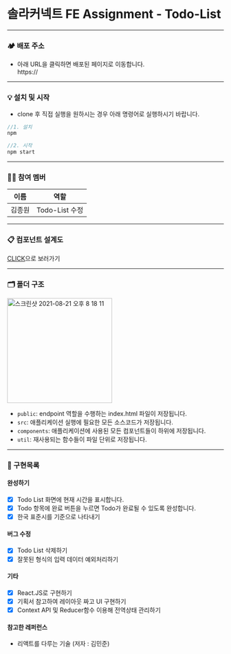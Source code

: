 # 솔라커넥트 FE Assignment - Todo-List

---

### 🏕 배포 주소

- 아래 URL을 클릭하면 배포된 페이지로 이동합니다. <br>
  https://

---

### 💡 설치 및 시작
- clone 후 직접 실행을 원하시는 경우 아래 명령어로 실행하시기 바랍니다.
```js
//1. 설치
npm

//2. 시작
npm start
```

---

### 🧑‍💻 참여 멤버

|  이름  |                  역할                   |
| :----: | :-------------------------------------: |
| 김종원 |  Todo-List 수정  |

---

### 📋 컴포넌트 설계도

<a href="https://codesandbox.io/s/long-haze-9v8jt?file=/src/components/todo/template/create/TodoCreate.tsx:0-2267" target="_blank">CLICK</a>으로 보러가기

---

### 🗂 폴더 구조

<img width="244" alt="스크린샷 2021-08-21 오후 8 18 11" src="https://user-images.githubusercontent.com/73818206/130320111-a15793a8-7daf-4fce-8ae0-7c9dae0584c3.png">

- `public`: endpoint 역할을 수행하는 index.html 파일이 저장됩니다.<br>
- `src`: 애플리케이션 실행에 필요한 모든 소스코드가 저장됩니다.<br>
- `components`: 애플리케이션에 사용된 모든 컴포넌트들이 하위에 저장됩니다.<br>
- `util`: 재사용되는 함수들이 파일 단위로 저장됩니다.<br>

---

### 📝 구현목록

#### 완성하기

- [x] Todo List 화면에 현재 시간을 표시합니다.
- [x] Todo 항목에 완료 버튼을 누르면 Todo가 완료될 수 있도록 완성합니다.
- [x] 한국 표준시를 기준으로 나타내기

#### 버그 수정

- [x] Todo List 삭제하기
- [x] 잘못된 형식의 입력 데이터 예외처리하기

#### 기타

- [x] React.JS로 구현하기
- [x] 기획서 참고하여 레이아웃 짜고 UI 구현하기
- [x] Context API 및 Reducer함수 이용해 전역상태 관리하기

#### 참고한 레퍼런스

- 리액트를 다루는 기술 (저자 : 김민준)
